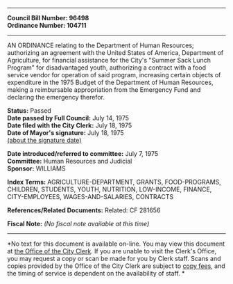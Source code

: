 * * * * *  
  
**Council Bill Number: [](#h0)[](#h2)96498**   
**Ordinance Number: 104711**  
  
* * * * *  
  
AN ORDINANCE relating to the Department of Human Resources; authorizing an agreement with the United States of America, Department of Agriculture, for financial assistance for the City's "Summer Sack Lunch Program" for disadvantaged youth, authorizing a contract with a food service vendor for operation of said program, increasing certain objects of expenditure in the 1975 Budget of the Department of Human Resources, making a reimbursable appropriation from the Emergency Fund and declaring the emergency therefor.  
  
**Status:** Passed   
**Date passed by Full Council:** July 14, 1975   
**Date filed with the City Clerk:** July 18, 1975   
**Date of Mayor's signature:** July 18, 1975   
[(about the signature date)](/~public/approvaldate.htm)   
  
  
**Date introduced/referred to committee:** July 7, 1975   
**Committee:** Human Resources and Judicial   
**Sponsor:** WILLIAMS   
  
**Index Terms:** AGRICULTURE-DEPARTMENT, GRANTS, FOOD-PROGRAMS, CHILDREN, STUDENTS, YOUTH, NUTRITION, LOW-INCOME, FINANCE, CITY-EMPLOYEES, WAGES-AND-SALARIES, CONTRACTS  
  
**References/Related Documents:** Related: CF 281656  
  
**Fiscal Note:** *(No fiscal note available at this time)*  
  
* * * * *  
  
*No text for this document is available on-line. You may view this document at [the Office of the City Clerk](http://www.seattle.gov/leg/clerk/contactUs.htm). If you are unable to visit the Clerk's Office, you may request a copy or scan be made for you by Clerk staff. Scans and copies provided by the Office of the City Clerk are subject to [copy fees](http://clerk.seattle.gov/~public/clerkfees.htm), and the timing of service is dependent on the availability of staff. *  
  
  
